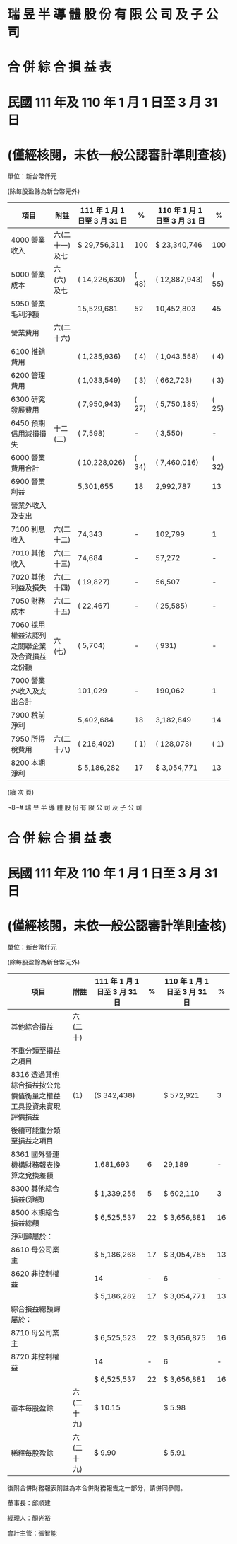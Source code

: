 # 瑞 昱 半 導 體 股 份 有 限 公 司 及 子 公 司

# 合 併 綜 合 損 益 表

# 民國 111 年及 110 年 1 月 1 日至 3 月 31 日

# (僅經核閱，未依一般公認審計準則查核)

單位：新台幣仟元

(除每股盈餘為新台幣元外)

|項目|附註|111 年 1 月 1 日至 3 月 31 日|%|110 年 1 月 1 日至 3 月 31 日|%|
|---|---|---|---|---|---|
|4000 營業收入|六(二十一)及七|$ 29,756,311|100|$ 23,340,746|100|
|5000 營業成本|六(六)及七|( 14,226,630)|( 48)|( 12,887,943)|( 55)|
|5950 營業毛利淨額| |15,529,681|52|10,452,803|45|
|營業費用|六(二十六)| | | | |
|6100 推銷費用| |( 1,235,936)|( 4)|( 1,043,558)|( 4)|
|6200 管理費用| |( 1,033,549)|( 3)|( 662,723)|( 3)|
|6300 研究發展費用| |( 7,950,943)|( 27)|( 5,750,185)|( 25)|
|6450 預期信用減損損失|十二(二)|( 7,598)|-|( 3,550)|-|
|6000 營業費用合計| |( 10,228,026)|( 34)|( 7,460,016)|( 32)|
|6900 營業利益| |5,301,655|18|2,992,787|13|
|營業外收入及支出| | | | | |
|7100 利息收入|六(二十二)|74,343|-|102,799|1|
|7010 其他收入|六(二十三)|74,684|-|57,272|-|
|7020 其他利益及損失|六(二十四)|( 19,827)|-|56,507|-|
|7050 財務成本|六(二十五)|( 22,467)|-|( 25,585)|-|
|7060 採用權益法認列之關聯企業及合資損益之份額|六(七)|( 5,704)|-|( 931)|-|
|7000 營業外收入及支出合計| |101,029|-|190,062|1|
|7900 稅前淨利| |5,402,684|18|3,182,849|14|
|7950 所得稅費用|六(二十八)|( 216,402)|( 1)|( 128,078)|( 1)|
|8200 本期淨利| |$ 5,186,282|17|$ 3,054,771|13|

(續 次 頁)

~8~# 瑞 昱 半 導 體 股 份 有 限 公 司 及 子 公 司

# 合 併 綜 合 損 益 表

# 民國 111 年及 110 年 1 月 1 日至 3 月 31 日

# (僅經核閱，未依一般公認審計準則查核)

單位：新台幣仟元

(除每股盈餘為新台幣元外)

|項目|附註|111 年 1 月 1 日至 3 月 31 日|%|110 年 1 月 1 日至 3 月 31 日|%|
|---|---|---|---|---|---|
|其他綜合損益|六(二十)| | | | |
|不重分類至損益之項目| | | | | |
|8316 透過其他綜合損益按公允價值衡量之權益工具投資未實現評價損益|(1)|($ 342,438)| |$ 572,921|3|
|後續可能重分類至損益之項目| | | | | |
|8361 國外營運機構財務報表換算之兌換差額| |1,681,693|6|29,189|-|
|8300 其他綜合損益(淨額)| |$ 1,339,255|5|$ 602,110|3|
|8500 本期綜合損益總額| |$ 6,525,537|22|$ 3,656,881|16|
|淨利歸屬於：| | | | | |
|8610 母公司業主| |$ 5,186,268|17|$ 3,054,765|13|
|8620 非控制權益| |14|-|6|-|
| | |$ 5,186,282|17|$ 3,054,771|13|
|綜合損益總額歸屬於：| | | | | |
|8710 母公司業主| |$ 6,525,523|22|$ 3,656,875|16|
|8720 非控制權益| |14|-|6|-|
| | |$ 6,525,537|22|$ 3,656,881|16|
|基本每股盈餘|六(二十九)|$ 10.15| |$ 5.98| |
|稀釋每股盈餘|六(二十九)|$ 9.90| |$ 5.91| |

後附合併財務報表附註為本合併財務報告之一部分，請併同參閱。

董事長：邱順建

經理人：顏光裕

會計主管：張智能